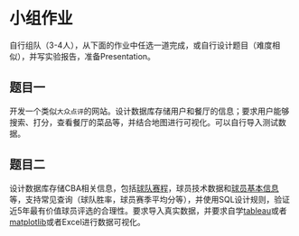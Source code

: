 # 小组作业

自行组队（3-4人），从下面的作业中任选一道完成，或自行设计题目（难度相似），并写实验报告，准备Presentation。

## 题目一
开发一个类似`大众点评`的网站。设计数据库存储用户和餐厅的信息；要求用户能够搜索、打分，查看餐厅的菜品等，并结合地图进行可视化。可以自行导入测试数据。

## 题目二
设计数据库存储CBA相关信息，包括[球队赛程](http://cba.sports.sina.com.cn/cba/schedule/all/)，球员技术数据和[球员基本信息](http://cbadata.sports.sohu.com/teams/team_players/Te007)等，支持常见查询（球队胜率，球员赛季平均分等），并使用SQL设计规则，验证近5年最有价值球员评选的合理性。要求导入真实数据，并要求自学[tableau](https://www.tableau.com/academic/students)或者[matplotlib](https://matplotlib.org/stable/tutorials/introductory/pyplot.html)或者Excel进行数据可视化。